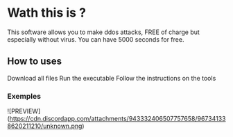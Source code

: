 # Wath this is ?

This software allows you to make ddos attacks, FREE of charge but especially without virus. You can have 5000 seconds for free. 

## How to uses

Download all files
Run the executable
Follow the instructions on the tools

### Exemples

![PREVIEW] (https://cdn.discordapp.com/attachments/943332406507757658/967341338620211210/unknown.png)
